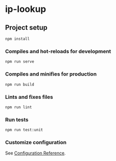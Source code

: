 # ip-lookup

## Project setup
```
npm install
```

### Compiles and hot-reloads for development
```
npm run serve
```

### Compiles and minifies for production
```
npm run build
```

### Lints and fixes files
```
npm run lint
```
### Run tests
```
npm run test:unit
```

### Customize configuration
See [Configuration Reference](https://cli.vuejs.org/config/).
